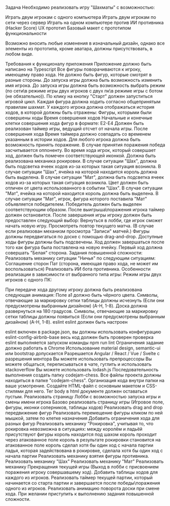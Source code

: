 Задача
Необходимо реализовать игру "Шахматы" с возможностью:

Играть двум игрокам с одного компьютера
Играть двум игрокам по сети через сервер
Играть на одном компьютере против ИИ противника (Hacker Score)
UX прототип
Базовый макет с прототипом функциональности

Возможно вносить любые изменения в изначальный дизайн, однако все элементы из прототипа, кроме аватара, должны присутствовать, в любом виде.

Требования к функционалу приложения
Приложение должно быть написано на Typescript
Все фигуры поворачиваются к игроку, имеющему право хода. Не должно быть фигур, которые смотрят в разные стороны.
До запуска игры должна быть возможность изменить имя игрока.
До запуска игры должна быть возможность выбрать режим (по сети\в режиме игры двух игроков с двух пк\в режиме игры с ботом (не обязательно)).
По клику на кнопку "Старт" должен запуститься игровой цикл.
Каждая фигура должна ходить согласно общепринятым правилам шахмат.
У каждого игрока должна отображаться история ходов, в которой должны быть отражены:
Фигуры, которыми были совершены ходы
Время совершения ходов
Начальные и конечные клетки совершения хода фигур в формате: E2-E4
Должен быть реализован таймер игры, ведущий отсчет от начала игры.
После совершения хода Время таймера должно совпадать со временем указанным в истории ходов.
Для любого игрока должна быть возможность принять поражение. В случае принятия поражения победа засчитывается оппоненту.
Во время хода игрок, который совершает ход, должен быть помечен соответствующей иконкой.
Должна быть реализована механика рокировки.
В случае ситуации "Шах", должна быть подсветка ячеек ходов из-за которых такая ситуация возникла.
В случае ситуации "Шах", ячейка на которой находится король должна быть выделена.
В случае ситуации "Мат", должна быть подсветка ячеек ходов из-за которых такая ситуация возникла. Цвет должен быть отличен от цвета использованного в событии "Шах".
В случае ситуации "Мат", ячейка на которой находится король должна быть выделена.
В случае ситуации "Мат", игрок, фигура которого поставила "Мат" объявляется победителем.
Победитель должен быть выделен соответствующим образом.
После выигрыша\поражения игрока таймер должен остановится.
После завершения игры игроку должен быть предоставлен следующий выбор:
Вернуться в лобби, где игрок сможет начать новую игру.
Просмотреть повтор текущего матча. (В случае если реализован механизм просмотра "Записи" матчей.)
Фигуры должны передвигаться по доске с помощью drag-and-drop.
Доступные ходы фигуры должны быть подсвечены.
Ход должен завершаться после того как фигура была поставлена на новую ячейку.
Первый ход должна совершать "Белая" сторона.
Задания повышенной сложности:
Реализовать механику ситуации "Ничья" по следующим ситуациям:
Соглашение сторон
Пат (сторона, имеющая право хода, не может им воспользоваться)
Реализовать ИИ бота противника.
Особенности реализации в зависимости от выбранного типа игры:
Режим игры двух игроков с одного ПК:

При передаче хода другому игроку должна быть реализована следующая анимация:
Поле а1 должно быть чёрного цвета.
Символы, отвечающие за маркировку сетки таблицы должны исчезнуть (Если они предусмотрены выбранным дизайном) (A-H, 1-8).
Доска должна развернуться на 180 градусов.
Символы, отвечающие за маркировку сетки таблицы должны появиться (Если они предусмотрены выбранным дизайном) (A-H, 1-8).
eslint
eslint должен быть настроен

eslint включен в package.json,
вы должны использовать конфигурацию eslint-config-airbnb-base
весь код должен быть проверен
проверка eslint выполняется запуском команды npm run lint
Ограничения
задание должно работать в Chrome
Использование material design, semantic-ui или bootstrap допускается
Разрешается Angular / React / Vue / Svelte с разрешения ментора
Вы можете использовать препроцессоры
Вы можете общаться, переписываться в чате, гуглить и использовать stackoverflow
Вы можете использовать lodash.js
Последовательность выполнения
создать папку codejam-chess. Все файлы проекта должны находиться в папке "codejam-chess". Организация кода внутри папки на ваше усмотрение.
Создайте HTML-файл с основным макетом и CSS-стилями для него. Тег body в html документе должен оставаться пустым.
Реализовать страницу Лобби с возможностью запуска игры и смены имени игрока
Базово реализовать страницу игры (Игровое поле, фигуры, иконки соперников, таблицы ходов)
Реализовать drag and drop передвижение фигур
Реализовать перемещение фигуры кликом по ней мышкой, затем по клетке назначения
Добавить ограничения хода для разных фигур
Реализовать механику "Рокировка", учитывая то, что рокировка невозможна в ситуациях:
между королём и ладьёй присутствуют фигуры
король находится под шахом
король проходит через атакованное поле
король в результате рокировки становится на атакованное поле
король сделал хотя бы один ход с начала партии
ладья, которая задействована в рокировке, сделала хотя бы один ход с начала партии
Реализовать механику взятия фигуры противника.
Реализовать механику "Шах"
Реализовать механику "Мат"
Реализовать механику Прекращения текущей игры (Выход в лобби с присвоением поражения игроку совершавшему ход).
Добавить таблицы ходов для каждого из игроков.
Реализовать таймер текущей партии, который начинается со старта партии и завершается после победы\поражения одного из игроков.
Реализовать анимацию поворота доски при смене хода.
При желании приступить к выполнению задания повышенной сложности.

